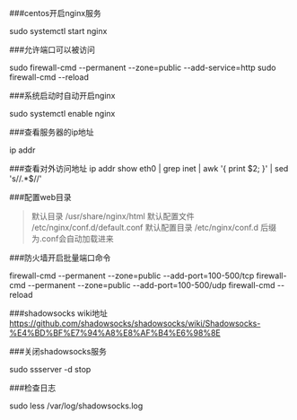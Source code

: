 ###centos开启nginx服务

sudo systemctl start nginx

###允许端口可以被访问

sudo firewall-cmd --permanent --zone=public --add-service=http
sudo firewall-cmd --reload

###系统启动时自动开启nginx

sudo systemctl enable nginx

###查看服务器的ip地址

ip addr

###查看对外访问地址
ip addr show eth0 | grep inet | awk '{ print $2; }' | sed 's/\/.*$//'

###配置web目录
>默认目录 /usr/share/nginx/html
>默认配置文件 /etc/nginx/conf.d/default.conf
>默认配置目录 /etc/nginx/conf.d 后缀为.conf会自动加载进来

###防火墙开启批量端口命令

firewall-cmd --permanent --zone=public --add-port=100-500/tcp
firewall-cmd --permanent --zone=public --add-port=100-500/udp
firewall-cmd --reload

###shadowsocks wiki地址
https://github.com/shadowsocks/shadowsocks/wiki/Shadowsocks-%E4%BD%BF%E7%94%A8%E8%AF%B4%E6%98%8E

###关闭shadowsocks服务

sudo ssserver -d stop

###检查日志

sudo less /var/log/shadowsocks.log
